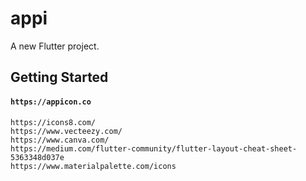 # appi

A new Flutter project.

## Getting Started
#### `https://appicon.co`
```
https://icons8.com/
https://www.vecteezy.com/
https://www.canva.com/
https://medium.com/flutter-community/flutter-layout-cheat-sheet-5363348d037e
https://www.materialpalette.com/icons
```

